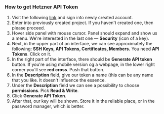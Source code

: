 ### How to get Hetzner API Token
1.  Visit the following [link](https://console.hetzner.cloud/) and sign
    into newly created account.
2.  Enter into previously created project. If you haven't created one,
    then please proceed.
3.  Hover side panel with mouse cursor. Panel should expand and show us
    a menu. We're interested in the last one — **Security** (icon of a
    key).
4.  Next, in the upper part of an interface, we can see approximately
    the following: **SSH Keys, API Tokens, Certificates, Members.** You
    need **API Tokens**. Click on it.
5.  In the right part of the interface, there should be **Generate API
    token** button. If you're using mobile version og a webpage, in the
    lower right corner you'll see **red cross**. Push that button.
6.  In the **Description** field, give our token a name (this can be any
    name that you like. It doesn't influence the essence.
7.  Under the **Description** field we can see a possibility to choose
    **permissions**. Pick **Read & Write**.
8.  Click **Generate API Token.**
9.  After that, our key will be shown. Store it in the reliable place,
    or in the password manager, which is better.